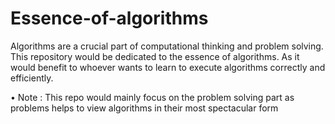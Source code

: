 # Essence-of-algorithms
Algorithms are a crucial part of computational thinking and problem solving. This repository would be dedicated to the essence of algorithms. As it would benefit to whoever wants to learn to execute algorithms correctly and efficiently.

• Note : This repo would mainly focus on the problem solving part as problems helps to view algorithms in their most spectacular form 
